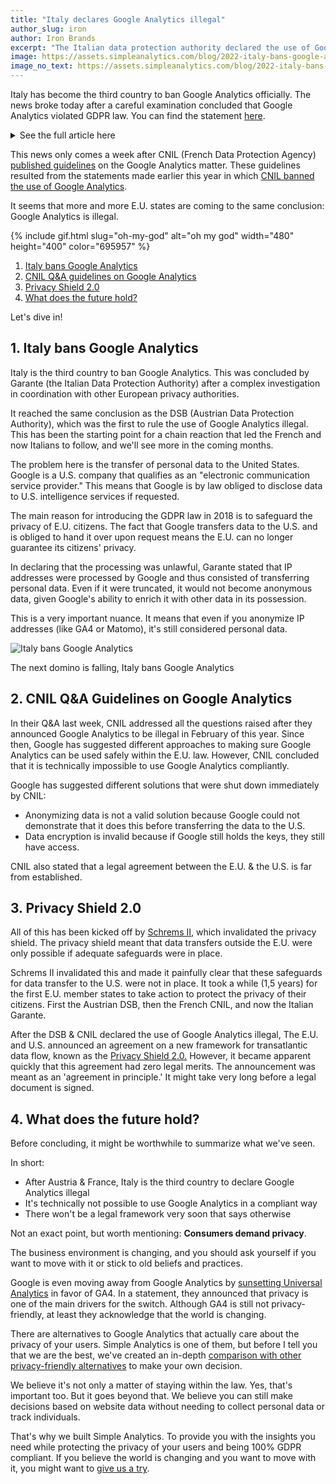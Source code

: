 ```yaml
---
title: "Italy declares Google Analytics illegal"
author_slug: iron
author: Iron Brands
excerpt: "The Italian data protection authority declared the use of Google Analytics in violation with GDPR law"
image: https://assets.simpleanalytics.com/blog/2022-italy-bans-google-analytics/social-media.png
image_no_text: https://assets.simpleanalytics.com/blog/2022-italy-bans-google-analytics/social-media-no-text.png
---
```


Italy has become the third country to ban Google Analytics officially. The news broke today after a careful examination concluded that Google Analytics violated GDPR law. You can find the statement [here](https://www.gpdp.it/web/guest/home/docweb/-/docweb-display/docweb/9782874#english).

<details markdown="1">
<summary>See the full article here</summary>

> ## Italian SA bans use of Google Analytics
> 
> ### No adequate safeguards for data transfers to the USA
> 
> A website using Google Analytics (GA) without the safeguards set out in the EU GDPR violates data protection law because it transfers users' data to the USA, which is a country without an adequate level of data protection.
> 
> The Italian SA came to this conclusion after a complex fact-finding exercise it had started in close coordination with other EU data protection authorities following complaints it had received. The Italian SA found that the website operators using GA collected, via cookies, information on user interactions with the respective websites, visited pages and services on offer. The multifarious set of data collected in this connection included the user device IP address along with information on browser, operating system, screen resolution, selected language, date and time of page viewing. This information was found to be transferred to the USA. In determining that the processing was unlawful, the Italian SA reiterated that an IP address is a personal data and would not be anonymised even if it were truncated – given Google’s capabilities to enrich such data through additional information it holds.
> 
> Based on the above findings, the Italian SA adopted a decision, to be followed by additional ones, [reprimanding](https://www.gpdp.it/garante/doc.jsp?ID=9782890) Caffeina Media S.r.l. – a website operator – and ordering it to bring the processing into compliance with the GDPR by ninety days. This deadline was considered to be appropriate in order to allow the operator to implement adequate measures in connection with the data transfer; if this is found not to be the case, suspension of the GA-related data flows to the USA will be ordered.
> 
> The Italian SA highlighted, in particular, that US-based governmental and intelligence agencies may access the personal data being transferred without the required safeguards; it pointed out in this regard that the measures adopted by Google to supplement the data transfer instruments did not ensure an adequate level of protection for users’ personal data in the light of the guidance provided by the EDPB through its Recommendations No 1/2020 of 18 June 2021.
> 
> The Italian SA wishes to draw the attention of all the Italian website operators, both public and private, to the unlawfulness of the data transfers to the USA as resulting from the use of GA – partly on account of the many alerts and queries received so far. The Italian SA calls upon all controllers to verify that the use of cookies and other tracking tools on their websites is compliant with data protection law; this applies in particular to Google Analytics and similar services.
> 
> Upon expiry of the 90-day deadline set out in its decision, the Italian SA will check that the data transfers at issue are compliant with the EU GDPR, including by way of ad-hoc inspections.
> 
> Rome, 23 June 2022

</details>

This news only comes a week after CNIL (French Data Protection Agency) [published guidelines](https://blog.simpleanalytics.com/cnil-update-google-analytics-is-still-illegal) on the Google Analytics matter. These guidelines resulted from the statements made earlier this year in which [CNIL banned the use of Google Analytics](https://blog.simpleanalytics.com/france-rules-google-analytics-to-be-in-conflict-with-gdpr-ruling).

It seems that more and more E.U. states are coming to the same conclusion: Google Analytics is illegal.

{% include gif.html slug="oh-my-god" alt="oh my god" width="480" height="400" color="695957" %}

1.  [Italy bans Google Analytics](#1--italy-bans-google-analytics)
2.  [CNIL Q&A guidelines on Google Analytics](#2--cnil-qa-guidelines-on-google-analytics)
3.  [Privacy Shield 2.0](#3--privacy-shield-20)
4.  [What does the future hold?](#4--what-does-the-future-hold)

Let's dive in!

## 1.  Italy bans Google Analytics

Italy is the third country to ban Google Analytics. This was concluded by Garante (the Italian Data Protection Authority) after a complex investigation in coordination with other European privacy authorities.

It reached the same conclusion as the DSB (Austrian Data Protection Authority), which was the first to rule the use of Google Analytics illegal. This has been the starting point for a chain reaction that led the French and now Italians to follow, and we'll see more in the coming months.

The problem here is the transfer of personal data to the United States. Google is a U.S. company that qualifies as an "electronic communication service provider." This means that Google is by law obliged to disclose data to U.S. intelligence services if requested.

The main reason for introducing the GDPR law in 2018 is to safeguard the privacy of E.U. citizens. The fact that Google transfers data to the U.S. and is obliged to hand it over upon request means the E.U. can no longer guarantee its citizens' privacy.

In declaring that the processing was unlawful, Garante stated that IP addresses were processed by Google and thus consisted of transferring personal data. Even if it were truncated, it would not become anonymous data, given Google's ability to enrich it with other data in its possession.

This is a very important nuance. It means that even if you anonymize IP addresses (like GA4 or Matomo), it's still considered personal data.

<img src="https://assets.simpleanalytics.com/blog/2022-italy-bans-google-analytics/social-media-no-text.png" alt="Italy bans Google Analytics" class="border-radius" />
<p class="caption" markdown="1">
  The next domino is falling, Italy bans Google Analytics
</p>

## 2.  CNIL Q&A Guidelines on Google Analytics

In their Q&A last week, CNIL addressed all the questions raised after they announced Google Analytics to be illegal in February of this year. Since then, Google has suggested different approaches to making sure Google Analytics can be used safely within the E.U. law. However, CNIL concluded that it is technically impossible to use Google Analytics compliantly.

Google has suggested different solutions that were shut down immediately by CNIL:

-   Anonymizing data is not a valid solution because Google could not demonstrate that it does this before transferring the data to the U.S.
-   Data encryption is invalid because if Google still holds the keys, they still have access.

CNIL also stated that a legal agreement between the E.U. & the U.S. is far from established.

## 3.  Privacy Shield 2.0

All of this has been kicked off by [Schrems II](https://iapp.org/news/a/the-schrems-ii-decision-eu-us-data-transfers-in-question/), which invalidated the privacy shield. The privacy shield meant that data transfers outside the E.U. were only possible if adequate safeguards were in place.

Schrems II invalidated this and made it painfully clear that these safeguards for data transfer to the U.S. were not in place. It took a while (1,5 years) for the first E.U. member states to take action to protect the privacy of their citizens. First the Austrian DSB, then the French CNIL, and now the Italian Garante.

After the DSB & CNIL declared the use of Google Analytics illegal, The E.U. and U.S. announced an agreement on a new framework for transatlantic data flow, known as the [Privacy Shield 2.0.](https://blog.simpleanalytics.com/eu-us-privacy-shield-2-0-is-again-a-political-show) However, it became apparent quickly that this agreement had zero legal merits. The announcement was meant as an 'agreement in principle.' It might take very long before a legal document is signed.

## 4.  What does the future hold?

Before concluding, it might be worthwhile to summarize what we've seen.

In short:

-   After Austria & France, Italy is the third country to declare Google Analytics illegal
-   It's technically not possible to use Google Analytics in a compliant way
-   There won't be a legal framework very soon that says otherwise

Not an exact point, but worth mentioning: **Consumers demand privacy**.

The business environment is changing, and you should ask yourself if you want to move with it or stick to old beliefs and practices.

Google is even moving away from Google Analytics by [sunsetting Universal Analytics](https://blog.simpleanalytics.com/google-to-sunset-universal-analytics-in-2023) in favor of GA4. In a statement, they announced that privacy is one of the main drivers for the switch. Although GA4 is still not privacy-friendly, at least they acknowledge that the world is changing.

There are alternatives to Google Analytics that actually care about the privacy of your users. Simple Analytics is one of them, but before I tell you that we are the best, we've created an in-depth [comparison with other privacy-friendly alternatives](https://blog.simpleanalytics.com/4-privacy-friendly-google-analytics-alternatives) to make your own decision.

We believe it's not only a matter of staying within the law. Yes, that's important too. But it goes beyond that. We believe you can still make decisions based on website data without needing to collect personal data or track individuals.

That's why we built Simple Analytics. To provide you with the insights you need while protecting the privacy of your users and being 100% GDPR compliant. If you believe the world is changing and you want to move with it, you might want to [give us a try](https://simpleanalytics.com/welcome).
